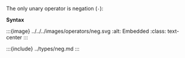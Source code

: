 The only unary operator is negation (`-`):

**Syntax**

:::{image} ../../../images/operators/neg.svg
:alt: Embedded
:class: text-center
:::


:::{include} ../types/neg.md
:::

